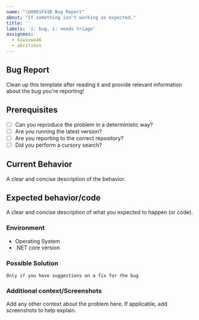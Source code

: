```yaml
---
name: "\U0001F41B Bug Report"
about: "If something isn't working as expected."
title: ''
labels: 'i: bug, i: needs triage'
assignees:
  - kiwiuwu46
  - akritikos
---
```


## Bug Report

Clean up this template after reading it and provide relevant information about the bug you're reporting!

## Prerequisites

* [ ] Can you reproduce the problem in a deterministic way?
* [ ] Are you running the latest version?
* [ ] Are you reporting to the correct repository?
* [ ] Did you perform a cursory search?

## Current Behavior

A clear and concise description of the behavior.

## Expected behavior/code

A clear and concise description of what you expected to happen (or code).

### Environment

* Operating System
* .NET core version

### Possible Solution

`Only if you have suggestions on a fix for the bug`

### Additional context/Screenshots

Add any other context about the problem here. If applicable, add screenshots to help explain.
